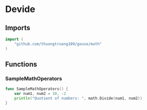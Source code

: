 # Devide

## Imports

```go
import (
	"github.com/thuongtruong109/gouse/math")
```
## Functions


### SampleMathOperators

```go
func SampleMathOperators() {
	var num1, num2 = 10, -2
	println("Quotient of numbers: ", math.Divide(num1, num2))
}```
